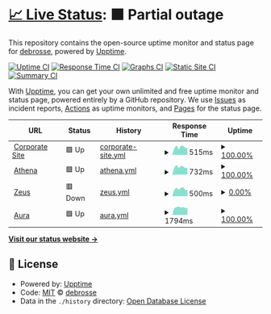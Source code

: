 # [📈 Live Status](https://ddebrosse.github.io/status): <!--live status--> **🟧 Partial outage**

This repository contains the open-source uptime monitor and status page for [debrosse](https://ddebrosse.github.io/status), powered by [Upptime](https://github.com/upptime/upptime).

[![Uptime CI](https://github.com/ddebrosse/status/workflows/Uptime%20CI/badge.svg)](https://github.com/ddebrosse/status/actions?query=workflow%3A%22Uptime+CI%22)
[![Response Time CI](https://github.com/ddebrosse/status/workflows/Response%20Time%20CI/badge.svg)](https://github.com/ddebrosse/status/actions?query=workflow%3A%22Response+Time+CI%22)
[![Graphs CI](https://github.com/ddebrosse/status/workflows/Graphs%20CI/badge.svg)](https://github.com/ddebrosse/status/actions?query=workflow%3A%22Graphs+CI%22)
[![Static Site CI](https://github.com/ddebrosse/status/workflows/Static%20Site%20CI/badge.svg)](https://github.com/ddebrosse/status/actions?query=workflow%3A%22Static+Site+CI%22)
[![Summary CI](https://github.com/ddebrosse/status/workflows/Summary%20CI/badge.svg)](https://github.com/ddebrosse/status/actions?query=workflow%3A%22Summary+CI%22)

With [Upptime](https://upptime.js.org), you can get your own unlimited and free uptime monitor and status page, powered entirely by a GitHub repository. We use [Issues](https://github.com/ddebrosse/status/issues) as incident reports, [Actions](https://github.com/ddebrosse/status/actions) as uptime monitors, and [Pages](https://ddebrosse.github.io/status) for the status page.

<!--start: status pages-->
<!-- This summary is generated by Upptime (https://github.com/upptime/upptime) -->
<!-- Do not edit this manually, your changes will be overwritten -->
<!-- prettier-ignore -->
| URL | Status | History | Response Time | Uptime |
| --- | ------ | ------- | ------------- | ------ |
| <img alt="" src="https://icons.duckduckgo.com/ip3/www.vilt-group.com.ico" height="13"> [Corporate Site](https://www.vilt-group.com) | 🟩 Up | [corporate-site.yml](https://github.com/ddebrosse/status/commits/HEAD/history/corporate-site.yml) | <details><summary><img alt="Response time graph" src="./graphs/corporate-site/response-time-week.png" height="20"> 515ms</summary><br><a href="https://ddebrosse.github.io/status/history/corporate-site"><img alt="Response time 475" src="https://img.shields.io/endpoint?url=https%3A%2F%2Fraw.githubusercontent.com%2Fddebrosse%2Fstatus%2FHEAD%2Fapi%2Fcorporate-site%2Fresponse-time.json"></a><br><a href="https://ddebrosse.github.io/status/history/corporate-site"><img alt="24-hour response time 463" src="https://img.shields.io/endpoint?url=https%3A%2F%2Fraw.githubusercontent.com%2Fddebrosse%2Fstatus%2FHEAD%2Fapi%2Fcorporate-site%2Fresponse-time-day.json"></a><br><a href="https://ddebrosse.github.io/status/history/corporate-site"><img alt="7-day response time 515" src="https://img.shields.io/endpoint?url=https%3A%2F%2Fraw.githubusercontent.com%2Fddebrosse%2Fstatus%2FHEAD%2Fapi%2Fcorporate-site%2Fresponse-time-week.json"></a><br><a href="https://ddebrosse.github.io/status/history/corporate-site"><img alt="30-day response time 477" src="https://img.shields.io/endpoint?url=https%3A%2F%2Fraw.githubusercontent.com%2Fddebrosse%2Fstatus%2FHEAD%2Fapi%2Fcorporate-site%2Fresponse-time-month.json"></a><br><a href="https://ddebrosse.github.io/status/history/corporate-site"><img alt="1-year response time 475" src="https://img.shields.io/endpoint?url=https%3A%2F%2Fraw.githubusercontent.com%2Fddebrosse%2Fstatus%2FHEAD%2Fapi%2Fcorporate-site%2Fresponse-time-year.json"></a></details> | <details><summary><a href="https://ddebrosse.github.io/status/history/corporate-site">100.00%</a></summary><a href="https://ddebrosse.github.io/status/history/corporate-site"><img alt="All-time uptime 99.86%" src="https://img.shields.io/endpoint?url=https%3A%2F%2Fraw.githubusercontent.com%2Fddebrosse%2Fstatus%2FHEAD%2Fapi%2Fcorporate-site%2Fuptime.json"></a><br><a href="https://ddebrosse.github.io/status/history/corporate-site"><img alt="24-hour uptime 100.00%" src="https://img.shields.io/endpoint?url=https%3A%2F%2Fraw.githubusercontent.com%2Fddebrosse%2Fstatus%2FHEAD%2Fapi%2Fcorporate-site%2Fuptime-day.json"></a><br><a href="https://ddebrosse.github.io/status/history/corporate-site"><img alt="7-day uptime 100.00%" src="https://img.shields.io/endpoint?url=https%3A%2F%2Fraw.githubusercontent.com%2Fddebrosse%2Fstatus%2FHEAD%2Fapi%2Fcorporate-site%2Fuptime-week.json"></a><br><a href="https://ddebrosse.github.io/status/history/corporate-site"><img alt="30-day uptime 100.00%" src="https://img.shields.io/endpoint?url=https%3A%2F%2Fraw.githubusercontent.com%2Fddebrosse%2Fstatus%2FHEAD%2Fapi%2Fcorporate-site%2Fuptime-month.json"></a><br><a href="https://ddebrosse.github.io/status/history/corporate-site"><img alt="1-year uptime 99.99%" src="https://img.shields.io/endpoint?url=https%3A%2F%2Fraw.githubusercontent.com%2Fddebrosse%2Fstatus%2FHEAD%2Fapi%2Fcorporate-site%2Fuptime-year.json"></a></details>
| <img alt="" src="https://icons.duckduckgo.com/ip3/athena.vilt-group.com.ico" height="13"> [Athena](https://athena.vilt-group.com) | 🟩 Up | [athena.yml](https://github.com/ddebrosse/status/commits/HEAD/history/athena.yml) | <details><summary><img alt="Response time graph" src="./graphs/athena/response-time-week.png" height="20"> 732ms</summary><br><a href="https://ddebrosse.github.io/status/history/athena"><img alt="Response time 686" src="https://img.shields.io/endpoint?url=https%3A%2F%2Fraw.githubusercontent.com%2Fddebrosse%2Fstatus%2FHEAD%2Fapi%2Fathena%2Fresponse-time.json"></a><br><a href="https://ddebrosse.github.io/status/history/athena"><img alt="24-hour response time 633" src="https://img.shields.io/endpoint?url=https%3A%2F%2Fraw.githubusercontent.com%2Fddebrosse%2Fstatus%2FHEAD%2Fapi%2Fathena%2Fresponse-time-day.json"></a><br><a href="https://ddebrosse.github.io/status/history/athena"><img alt="7-day response time 732" src="https://img.shields.io/endpoint?url=https%3A%2F%2Fraw.githubusercontent.com%2Fddebrosse%2Fstatus%2FHEAD%2Fapi%2Fathena%2Fresponse-time-week.json"></a><br><a href="https://ddebrosse.github.io/status/history/athena"><img alt="30-day response time 688" src="https://img.shields.io/endpoint?url=https%3A%2F%2Fraw.githubusercontent.com%2Fddebrosse%2Fstatus%2FHEAD%2Fapi%2Fathena%2Fresponse-time-month.json"></a><br><a href="https://ddebrosse.github.io/status/history/athena"><img alt="1-year response time 692" src="https://img.shields.io/endpoint?url=https%3A%2F%2Fraw.githubusercontent.com%2Fddebrosse%2Fstatus%2FHEAD%2Fapi%2Fathena%2Fresponse-time-year.json"></a></details> | <details><summary><a href="https://ddebrosse.github.io/status/history/athena">100.00%</a></summary><a href="https://ddebrosse.github.io/status/history/athena"><img alt="All-time uptime 99.85%" src="https://img.shields.io/endpoint?url=https%3A%2F%2Fraw.githubusercontent.com%2Fddebrosse%2Fstatus%2FHEAD%2Fapi%2Fathena%2Fuptime.json"></a><br><a href="https://ddebrosse.github.io/status/history/athena"><img alt="24-hour uptime 100.00%" src="https://img.shields.io/endpoint?url=https%3A%2F%2Fraw.githubusercontent.com%2Fddebrosse%2Fstatus%2FHEAD%2Fapi%2Fathena%2Fuptime-day.json"></a><br><a href="https://ddebrosse.github.io/status/history/athena"><img alt="7-day uptime 100.00%" src="https://img.shields.io/endpoint?url=https%3A%2F%2Fraw.githubusercontent.com%2Fddebrosse%2Fstatus%2FHEAD%2Fapi%2Fathena%2Fuptime-week.json"></a><br><a href="https://ddebrosse.github.io/status/history/athena"><img alt="30-day uptime 100.00%" src="https://img.shields.io/endpoint?url=https%3A%2F%2Fraw.githubusercontent.com%2Fddebrosse%2Fstatus%2FHEAD%2Fapi%2Fathena%2Fuptime-month.json"></a><br><a href="https://ddebrosse.github.io/status/history/athena"><img alt="1-year uptime 99.98%" src="https://img.shields.io/endpoint?url=https%3A%2F%2Fraw.githubusercontent.com%2Fddebrosse%2Fstatus%2FHEAD%2Fapi%2Fathena%2Fuptime-year.json"></a></details>
| <img alt="" src="https://icons.duckduckgo.com/ip3/zeus.vilt-group.com.ico" height="13"> [Zeus](https://zeus.vilt-group.com/) | 🟥 Down | [zeus.yml](https://github.com/ddebrosse/status/commits/HEAD/history/zeus.yml) | <details><summary><img alt="Response time graph" src="./graphs/zeus/response-time-week.png" height="20"> 500ms</summary><br><a href="https://ddebrosse.github.io/status/history/zeus"><img alt="Response time 816" src="https://img.shields.io/endpoint?url=https%3A%2F%2Fraw.githubusercontent.com%2Fddebrosse%2Fstatus%2FHEAD%2Fapi%2Fzeus%2Fresponse-time.json"></a><br><a href="https://ddebrosse.github.io/status/history/zeus"><img alt="24-hour response time 436" src="https://img.shields.io/endpoint?url=https%3A%2F%2Fraw.githubusercontent.com%2Fddebrosse%2Fstatus%2FHEAD%2Fapi%2Fzeus%2Fresponse-time-day.json"></a><br><a href="https://ddebrosse.github.io/status/history/zeus"><img alt="7-day response time 500" src="https://img.shields.io/endpoint?url=https%3A%2F%2Fraw.githubusercontent.com%2Fddebrosse%2Fstatus%2FHEAD%2Fapi%2Fzeus%2Fresponse-time-week.json"></a><br><a href="https://ddebrosse.github.io/status/history/zeus"><img alt="30-day response time 483" src="https://img.shields.io/endpoint?url=https%3A%2F%2Fraw.githubusercontent.com%2Fddebrosse%2Fstatus%2FHEAD%2Fapi%2Fzeus%2Fresponse-time-month.json"></a><br><a href="https://ddebrosse.github.io/status/history/zeus"><img alt="1-year response time 732" src="https://img.shields.io/endpoint?url=https%3A%2F%2Fraw.githubusercontent.com%2Fddebrosse%2Fstatus%2FHEAD%2Fapi%2Fzeus%2Fresponse-time-year.json"></a></details> | <details><summary><a href="https://ddebrosse.github.io/status/history/zeus">0.00%</a></summary><a href="https://ddebrosse.github.io/status/history/zeus"><img alt="All-time uptime 76.01%" src="https://img.shields.io/endpoint?url=https%3A%2F%2Fraw.githubusercontent.com%2Fddebrosse%2Fstatus%2FHEAD%2Fapi%2Fzeus%2Fuptime.json"></a><br><a href="https://ddebrosse.github.io/status/history/zeus"><img alt="24-hour uptime 0.00%" src="https://img.shields.io/endpoint?url=https%3A%2F%2Fraw.githubusercontent.com%2Fddebrosse%2Fstatus%2FHEAD%2Fapi%2Fzeus%2Fuptime-day.json"></a><br><a href="https://ddebrosse.github.io/status/history/zeus"><img alt="7-day uptime 0.00%" src="https://img.shields.io/endpoint?url=https%3A%2F%2Fraw.githubusercontent.com%2Fddebrosse%2Fstatus%2FHEAD%2Fapi%2Fzeus%2Fuptime-week.json"></a><br><a href="https://ddebrosse.github.io/status/history/zeus"><img alt="30-day uptime 1.38%" src="https://img.shields.io/endpoint?url=https%3A%2F%2Fraw.githubusercontent.com%2Fddebrosse%2Fstatus%2FHEAD%2Fapi%2Fzeus%2Fuptime-month.json"></a><br><a href="https://ddebrosse.github.io/status/history/zeus"><img alt="1-year uptime 36.63%" src="https://img.shields.io/endpoint?url=https%3A%2F%2Fraw.githubusercontent.com%2Fddebrosse%2Fstatus%2FHEAD%2Fapi%2Fzeus%2Fuptime-year.json"></a></details>
| <img alt="" src="https://icons.duckduckgo.com/ip3/aura.vilt-group.com.ico" height="13"> [Aura](https://aura.vilt-group.com/) | 🟩 Up | [aura.yml](https://github.com/ddebrosse/status/commits/HEAD/history/aura.yml) | <details><summary><img alt="Response time graph" src="./graphs/aura/response-time-week.png" height="20"> 1794ms</summary><br><a href="https://ddebrosse.github.io/status/history/aura"><img alt="Response time 1691" src="https://img.shields.io/endpoint?url=https%3A%2F%2Fraw.githubusercontent.com%2Fddebrosse%2Fstatus%2FHEAD%2Fapi%2Faura%2Fresponse-time.json"></a><br><a href="https://ddebrosse.github.io/status/history/aura"><img alt="24-hour response time 1611" src="https://img.shields.io/endpoint?url=https%3A%2F%2Fraw.githubusercontent.com%2Fddebrosse%2Fstatus%2FHEAD%2Fapi%2Faura%2Fresponse-time-day.json"></a><br><a href="https://ddebrosse.github.io/status/history/aura"><img alt="7-day response time 1794" src="https://img.shields.io/endpoint?url=https%3A%2F%2Fraw.githubusercontent.com%2Fddebrosse%2Fstatus%2FHEAD%2Fapi%2Faura%2Fresponse-time-week.json"></a><br><a href="https://ddebrosse.github.io/status/history/aura"><img alt="30-day response time 1609" src="https://img.shields.io/endpoint?url=https%3A%2F%2Fraw.githubusercontent.com%2Fddebrosse%2Fstatus%2FHEAD%2Fapi%2Faura%2Fresponse-time-month.json"></a><br><a href="https://ddebrosse.github.io/status/history/aura"><img alt="1-year response time 1644" src="https://img.shields.io/endpoint?url=https%3A%2F%2Fraw.githubusercontent.com%2Fddebrosse%2Fstatus%2FHEAD%2Fapi%2Faura%2Fresponse-time-year.json"></a></details> | <details><summary><a href="https://ddebrosse.github.io/status/history/aura">100.00%</a></summary><a href="https://ddebrosse.github.io/status/history/aura"><img alt="All-time uptime 99.33%" src="https://img.shields.io/endpoint?url=https%3A%2F%2Fraw.githubusercontent.com%2Fddebrosse%2Fstatus%2FHEAD%2Fapi%2Faura%2Fuptime.json"></a><br><a href="https://ddebrosse.github.io/status/history/aura"><img alt="24-hour uptime 100.00%" src="https://img.shields.io/endpoint?url=https%3A%2F%2Fraw.githubusercontent.com%2Fddebrosse%2Fstatus%2FHEAD%2Fapi%2Faura%2Fuptime-day.json"></a><br><a href="https://ddebrosse.github.io/status/history/aura"><img alt="7-day uptime 100.00%" src="https://img.shields.io/endpoint?url=https%3A%2F%2Fraw.githubusercontent.com%2Fddebrosse%2Fstatus%2FHEAD%2Fapi%2Faura%2Fuptime-week.json"></a><br><a href="https://ddebrosse.github.io/status/history/aura"><img alt="30-day uptime 96.25%" src="https://img.shields.io/endpoint?url=https%3A%2F%2Fraw.githubusercontent.com%2Fddebrosse%2Fstatus%2FHEAD%2Fapi%2Faura%2Fuptime-month.json"></a><br><a href="https://ddebrosse.github.io/status/history/aura"><img alt="1-year uptime 98.60%" src="https://img.shields.io/endpoint?url=https%3A%2F%2Fraw.githubusercontent.com%2Fddebrosse%2Fstatus%2FHEAD%2Fapi%2Faura%2Fuptime-year.json"></a></details>

<!--end: status pages-->

[**Visit our status website →**](https://ddebrosse.github.io/status)

## 📄 License

- Powered by: [Upptime](https://github.com/upptime/upptime)
- Code: [MIT](./LICENSE) © [debrosse](https://ddebrosse.github.io/status)
- Data in the `./history` directory: [Open Database License](https://opendatacommons.org/licenses/odbl/1-0/)
